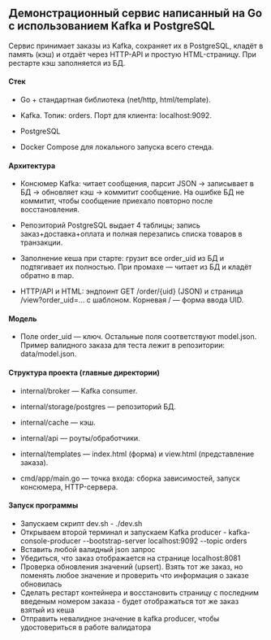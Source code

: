 ## Демонстрационный сервис написанный на Go с использованием Kafka и PostgreSQL

Сервис принимает заказы из Kafka, сохраняет их в PostgreSQL, кладёт в память (кэш) и отдаёт через HTTP-API и простую HTML-страницу. При рестарте кэш заполняется из БД.

#### Стек

- Go + стандартная библиотека (net/http, html/template).

- Kafka. Топик: orders. Порт для клиента: localhost:9092.

- PostgreSQL

- Docker Compose для локального запуска всего стенда.

#### Архитектура

- Консюмер Kafka: читает сообщения, парсит JSON → записывает в БД → обновляет кэш → коммитит сообщение. На ошибке БД не коммитит, чтобы сообщение приехало повторно после восстановления.

- Репозиторий PostgreSQL выдает 4 таблицы; запись заказ+доставка+оплата и полная перезапись списка товаров в транзакции.

- Заполнение кеша при старте: грузит все order_uid из БД и подтягивает их полностью. При промахе — читает из БД и кладёт обратно в map.

- HTTP/API и HTML: эндпоинт GET /order/{uid} (JSON) и страница /view?order_uid=... с шаблоном. Корневая / — форма ввода UID.

#### Модель

- Поле order_uid — ключ. Остальные поля соответствуют model.json. Пример валидного заказа для теста лежит в репозитории: data/model.json.

#### Структура проекта (главные директории)

- internal/broker — Kafka consumer.

- internal/storage/postgres — репозиторий БД.

- internal/cache — кэш.

- internal/api — роуты/обработчики.

- internal/templates — index.html (форма) и view.html (представление заказа).

- cmd/app/main.go — точка входа: сборка зависимостей, запуск консюмера, HTTP-сервера.

#### Запуск программы

- Запускаем скрипт dev.sh - ./dev.sh
- Открываем второй терминал и запускаем Kafka producer - kafka-console-producer --bootstrap-server localhost:9092 --topic orders
- Вставить любой валидный json запрос
- Убедиться, что заказ отображается на странице localhost:8081
- Проверка обновления значений (upsert). Взять тот же заказ, но поменять любое значение и проверить что информация о заказе обновилась
- Сделать рестарт контейнера и восстановить страницу с последним введеным номером заказа - будет отображаться тот же заказ взятый из кеша
- Отправить невалидное значение в kafka producer, чтобы удостовериться в работе валидатора